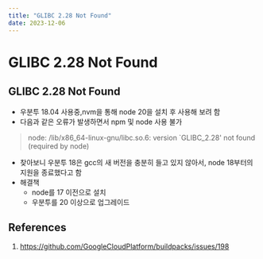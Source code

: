 ```yaml
---
title: "GLIBC 2.28 Not Found"
date: 2023-12-06
---
```


# GLIBC 2.28 Not Found

## GLIBC 2.28 Not Found

- 우분투 18.04 사용중,nvm을 통해 node 20을 설치 후 사용해 보려 함
- 다음과 같은 오류가 발생하면서 npm 및 node 사용 불가

> node: /lib/x86_64-linux-gnu/libc.so.6: version `GLIBC_2.28' not found (required by node)

- 찾아보니 우분투 18은 gcc의 새 버전을 충분히 들고 있지 않아서, node 18부터의 지원을 종료했다고 함
- 해결책
  - node를 17 이전으로 설치
  - 우분투를 20 이상으로 업그레이드

## References

1. https://github.com/GoogleCloudPlatform/buildpacks/issues/198

